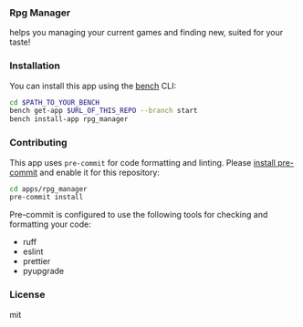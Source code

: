 ### Rpg Manager

helps you managing your current games and finding new, suited for your taste!

### Installation

You can install this app using the [bench](https://github.com/frappe/bench) CLI:

```bash
cd $PATH_TO_YOUR_BENCH
bench get-app $URL_OF_THIS_REPO --branch start
bench install-app rpg_manager
```

### Contributing

This app uses `pre-commit` for code formatting and linting. Please [install pre-commit](https://pre-commit.com/#installation) and enable it for this repository:

```bash
cd apps/rpg_manager
pre-commit install
```

Pre-commit is configured to use the following tools for checking and formatting your code:

- ruff
- eslint
- prettier
- pyupgrade

### License

mit
